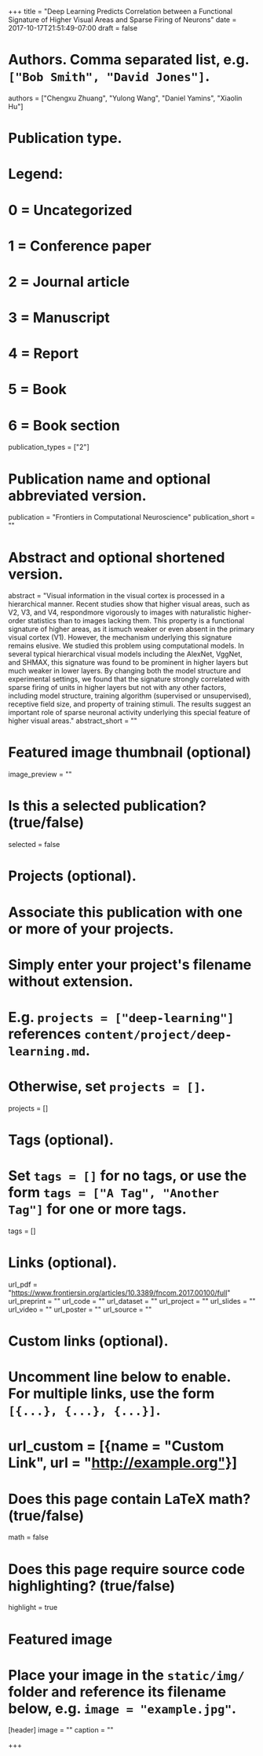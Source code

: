 +++
title = "Deep Learning Predicts Correlation between a Functional Signature of Higher Visual Areas and Sparse Firing of Neurons"
date = 2017-10-17T21:51:49-07:00
draft = false

# Authors. Comma separated list, e.g. `["Bob Smith", "David Jones"]`.
authors = ["Chengxu Zhuang", "Yulong Wang", "Daniel Yamins", "Xiaolin Hu"]

# Publication type.
# Legend:
# 0 = Uncategorized
# 1 = Conference paper
# 2 = Journal article
# 3 = Manuscript
# 4 = Report
# 5 = Book
# 6 = Book section
publication_types = ["2"]

# Publication name and optional abbreviated version.
publication = "Frontiers in Computational Neuroscience"
publication_short = ""

# Abstract and optional shortened version.
abstract = "Visual information in the visual cortex is processed in a hierarchical manner. Recent studies show that higher visual areas, such as V2, V3, and V4, respondmore vigorously to images with naturalistic higher-order statistics than to images lacking them. This property is a functional signature of higher areas, as it ismuch weaker or even absent in the primary visual cortex (V1). However, the mechanism underlying this signature remains elusive. We studied this problem using computational models. In several typical hierarchical visual models including the AlexNet, VggNet, and SHMAX, this signature was found to be prominent in higher layers but much weaker in lower layers. By changing both the model structure and experimental settings, we found that the signature strongly correlated with sparse firing of units in higher layers but not with any other factors, including model structure, training algorithm (supervised or unsupervised), receptive field size, and property of training stimuli. The results suggest an important role of sparse neuronal activity underlying this special feature of higher visual areas."
abstract_short = ""

# Featured image thumbnail (optional)
image_preview = ""

# Is this a selected publication? (true/false)
selected = false

# Projects (optional).
#   Associate this publication with one or more of your projects.
#   Simply enter your project's filename without extension.
#   E.g. `projects = ["deep-learning"]` references `content/project/deep-learning.md`.
#   Otherwise, set `projects = []`.
projects = []

# Tags (optional).
#   Set `tags = []` for no tags, or use the form `tags = ["A Tag", "Another Tag"]` for one or more tags.
tags = []

# Links (optional).
url_pdf = "https://www.frontiersin.org/articles/10.3389/fncom.2017.00100/full"
url_preprint = ""
url_code = ""
url_dataset = ""
url_project = ""
url_slides = ""
url_video = ""
url_poster = ""
url_source = ""

# Custom links (optional).
#   Uncomment line below to enable. For multiple links, use the form `[{...}, {...}, {...}]`.
# url_custom = [{name = "Custom Link", url = "http://example.org"}]

# Does this page contain LaTeX math? (true/false)
math = false

# Does this page require source code highlighting? (true/false)
highlight = true

# Featured image
# Place your image in the `static/img/` folder and reference its filename below, e.g. `image = "example.jpg"`.
[header]
image = ""
caption = ""

+++
